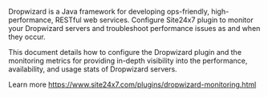 Dropwizard is a Java framework for developing ops-friendly, high-performance, RESTful web services. Configure Site24x7 plugin to monitor your Dropwizard servers and troubleshoot performance issues as and when they occur.

This document details how to configure the Dropwizard plugin and the monitoring metrics for providing in-depth visibility into the performance, availability, and usage stats of Dropwizard servers.

Learn more https://www.site24x7.com/plugins/dropwizard-monitoring.html

